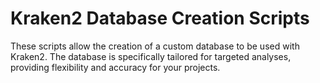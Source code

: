 # Kraken2 Database Creation Scripts

These scripts allow the creation of a custom database to be used with Kraken2. The database is specifically tailored for targeted analyses, providing flexibility and accuracy for your projects.
